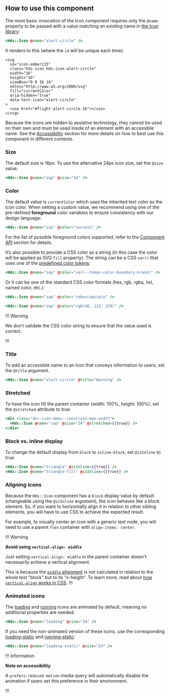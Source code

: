 ## How to use this component

The most basic invocation of the Icon component requires only the `@name` property to be passed with a value matching an existing name in [the Icon library](/icons/library):

```handlebars
<Hds::Icon @name="alert-circle" />
```

It renders to this (where the `id` will be unique each time):

```markup
<svg
  id="icon-ember115"
  class="hds-icon hds-icon-alert-circle"
  width="16"
  height="16"
  viewBox="0 0 16 16"
  xmlns="http://www.w3.org/2000/svg"
  fill="currentColor"
  aria-hidden="true"
  data-test-icon="alert-circle"
>
  <use href="#flight-alert-circle-16"></use>
</svg>
```

Because the icons are hidden to assistive technology, they cannot be used on their own and must be used inside of an element with an accessible name. See the [Accessibility](/components/icon?tab=accessibility) section for more details on how to best use this component in different contexts.

### Size

The default size is 16px. To use the alternative 24px icon size, set the `@size` value:

```handlebars
<Hds::Icon @name="zap" @size="24" />
```

### Color

The default value is `currentColor` which uses the inherited text color as the icon color. When setting a custom value, we recommend using one of the pre-defined **foreground** color variables to ensure consistency with our design language:

```handlebars
<Hds::Icon @name="zap" @color="success" />
```

For the list of possible foreground colors supported, refer to the [Component API](#component-api) section for details.

It’s also possible to provide a CSS color as a string (in this case the color will be applied as SVG `fill` property). The string can be a CSS `var()` that uses one of the [predefined color tokens](/foundations/colors?tab=palette):

```handlebars
<Hds::Icon @name="zap" @color="var(--token-color-boundary-brand)" />
```

Or it can be one of the standard CSS color formats (hex, rgb, rgba, hsl, named color, etc.):

```handlebars
<Hds::Icon @name="zap" @color="rebeccapurple" />
```

```handlebars
<Hds::Icon @name="zap" @color="rgb(46, 113, 229)" />
```

!!! Warning

We don’t validate the CSS color string to ensure that the value used is correct.

!!!

### Title

To add an accessible name to an icon that conveys information to users, set the `@title` argument. 

```handlebars
<Hds::Icon @name="alert-circle" @title="Warning" />
```

### Stretched

To have the icon fill the parent container (width: 100%, height: 100%), set the `@stretched` attribute to true:

```handlebars
<div class="doc-icon-demo--constrain-max-width">
  <Hds::Icon @name="zap" @size="24" @stretched={{true}} />
</div>
```

### Block vs. inline display

To change the default display from `block` to `inline-block`, set `@isInline` to true:

```handlebars
<Hds::Icon @name="triangle" @isInline={{true}} />
<Hds::Icon @name="triangle-fill" @isInline={{true}} />
```

### Aligning icons

Because the `Hds::Icon` component has a `block` display value by default (changeable using the `@isInline` argument), the icon behaves like a block element. So, if you want to horizontally align it in relation to other sibling elements, you will have to use CSS to achieve the expected result.

For example, to visually center an icon with a generic text node, you will need to use a parent `flex` container with `align-items: center`.

!!! Warning

**Avoid using `vertical-align: middle`**

Just setting `vertical-align: middle` in the parent container doesn’t necessarily achieve a vertical alignment.

This is because the [`middle` alignment](https://developer.mozilla.org/en-US/docs/Web/CSS/vertical-align#middle) is not calculated in relation to the whole text “block” but to its “x-height”. To learn more, read about [how `vertical-align` works in CSS](https://www.impressivewebs.com/css-vertical-align/).
!!!

### Animated icons

The [loading](/icons/library?searchQuery=icon%3Aloading) and [running](/icons/library?searchQuery=icon%3Arunning) icons are animated by default, meaning no additional properties are needed:

```handlebars
<Hds::Icon @name="loading" @size="24" />
```

If you need the non-animated version of these icons, use the corresponding [loading-static](/icons/library?searchQuery=icon%3Aloading-static) and [running-static](/icons/library?searchQuery=icon%3Arunning-static):

```handlebars
<Hds::Icon @name="loading-static" @size="24" />
```

!!! Information

**Note on accessibility**

A `prefers-reduced-motion` media query will automatically disable the animation if users set this preference in their environment.

!!!
